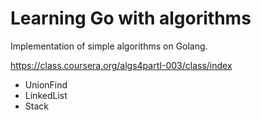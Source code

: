 # Learning Go with algorithms

Implementation of simple algorithms on Golang.

https://class.coursera.org/algs4partI-003/class/index

* UnionFind
* LinkedList
* Stack